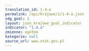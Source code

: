 ```yaml
---
translation_id: 1-4-a
permalink: /api/krajowe/1/1-4-a.json
sdg_goal: 1
layout: json_krajowe_goal_indicator
indicator: "1.4.a"
zmienne: ogółem
kategorie: null
source_url: www.stat.gov.pl
---
```

